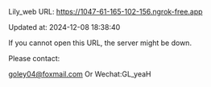 Lily_web URL: https://1047-61-165-102-156.ngrok-free.app

Updated at: 2024-12-08 18:38:40

If you cannot open this URL, the server might be down.

Please contact: 

goley04@foxmail.com Or Wechat:GL_yeaH